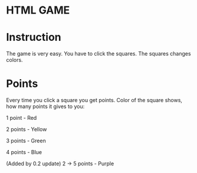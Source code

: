 # HTML GAME

# Instruction

The game is very easy. You have to click the squares.
The squares changes colors.

# Points

Every time you click a square you get points.
Color of the square shows, how many points it gives to you:

1 point - Red

2 points - Yellow

3 points - Green

4 points - Blue

(Added by 0.2 update) 2 -> 5 points - Purple
